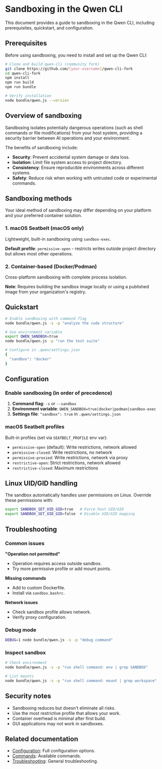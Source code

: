 # Sandboxing in the Qwen CLI

This document provides a guide to sandboxing in the Qwen CLI, including prerequisites, quickstart, and configuration.

## Prerequisites

Before using sandboxing, you need to install and set up the Qwen CLI:

```bash
# Clone and build qwen-cli (community fork)
git clone https://github.com/[your-username]/qwen-cli-fork
cd qwen-cli-fork
npm install
npm run build
npm run bundle

# Verify installation
node bundle/qwen.js --version
```

## Overview of sandboxing

Sandboxing isolates potentially dangerous operations (such as shell commands or file modifications) from your host system, providing a security barrier between AI operations and your environment.

The benefits of sandboxing include:

- **Security**: Prevent accidental system damage or data loss.
- **Isolation**: Limit file system access to project directory.
- **Consistency**: Ensure reproducible environments across different systems.
- **Safety**: Reduce risk when working with untrusted code or experimental commands.

## Sandboxing methods

Your ideal method of sandboxing may differ depending on your platform and your preferred container solution.

### 1. macOS Seatbelt (macOS only)

Lightweight, built-in sandboxing using `sandbox-exec`.

**Default profile**: `permissive-open` - restricts writes outside project directory but allows most other operations.

### 2. Container-based (Docker/Podman)

Cross-platform sandboxing with complete process isolation.

**Note**: Requires building the sandbox image locally or using a published image from your organization's registry.

## Quickstart

```bash
# Enable sandboxing with command flag
node bundle/qwen.js -s -p "analyze the code structure"

# Use environment variable
export QWEN_SANDBOX=true
node bundle/qwen.js -p "run the test suite"

# Configure in .qwen/settings.json
{
  "sandbox": "docker"
}
```

## Configuration

### Enable sandboxing (in order of precedence)

1. **Command flag**: `-s` or `--sandbox`
2. **Environment variable**: `QWEN_SANDBOX=true|docker|podman|sandbox-exec`
3. **Settings file**: `"sandbox": true` in `.qwen/settings.json`

### macOS Seatbelt profiles

Built-in profiles (set via `SEATBELT_PROFILE` env var):

- `permissive-open` (default): Write restrictions, network allowed
- `permissive-closed`: Write restrictions, no network
- `permissive-proxied`: Write restrictions, network via proxy
- `restrictive-open`: Strict restrictions, network allowed
- `restrictive-closed`: Maximum restrictions

## Linux UID/GID handling

The sandbox automatically handles user permissions on Linux. Override these permissions with:

```bash
export SANDBOX_SET_UID_GID=true   # Force host UID/GID
export SANDBOX_SET_UID_GID=false  # Disable UID/GID mapping
```

## Troubleshooting

### Common issues

**"Operation not permitted"**

- Operation requires access outside sandbox.
- Try more permissive profile or add mount points.

**Missing commands**

- Add to custom Dockerfile.
- Install via `sandbox.bashrc`.

**Network issues**

- Check sandbox profile allows network.
- Verify proxy configuration.

### Debug mode

```bash
DEBUG=1 node bundle/qwen.js -s -p "debug command"
```

### Inspect sandbox

```bash
# Check environment
node bundle/qwen.js -s -p "run shell command: env | grep SANDBOX"

# List mounts
node bundle/qwen.js -s -p "run shell command: mount | grep workspace"
```

## Security notes

- Sandboxing reduces but doesn't eliminate all risks.
- Use the most restrictive profile that allows your work.
- Container overhead is minimal after first build.
- GUI applications may not work in sandboxes.

## Related documentation

- [Configuration](./cli/configuration.md): Full configuration options.
- [Commands](./cli/commands.md): Available commands.
- [Troubleshooting](./troubleshooting.md): General troubleshooting.

